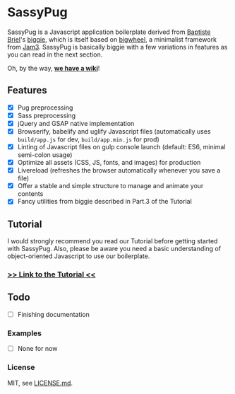 # SassyPug

SassyPug is a Javascript application boilerplate derived from [Baptiste Briel](https://github.com/baptistebriel/)'s [biggie](https://github.com/baptistebriel/biggie), which is itself based on [bigwheel](https://github.com/bigwheel-framework), a minimalist framework from [Jam3](http://www.jam3.com/). SassyPug is basically biggie with a few variations in features as you can read in the next section.

Oh, by the way, [**we have a wiki**](https://github.com/mbusson/SassyPug/wiki)!

## Features

- [x] Pug preprocessing
- [x] Sass preprocessing
- [x] jQuery and GSAP native implementation
- [x] Browserify, babelify and uglify Javascript files (automatically uses `build/app.js` for dev, `build/app.min.js` for prod)
- [x] Linting of Javascript files on gulp console launch (default: ES6, minimal semi-colon usage)
- [x] Optimize all assets (CSS, JS, fonts, and images) for production
- [x] Livereload (refreshes the browser automatically whenever you save a file)
- [x] Offer a stable and simple structure to manage and animate your contents
- [x] Fancy utilities from biggie described in Part.3 of the Tutorial

## Tutorial

I would strongly recommend you read our Tutorial before getting started with SassyPug.
Also, please be aware you need a basic understanding of object-oriented Javascript to use our boilerplate.

### [>> Link to the Tutorial <<](https://github.com/mbusson/SassyPug/wiki/Tutorial)

## Todo

- [ ] Finishing documentation

### Examples

- [ ] None for now

### License

MIT, see [LICENSE.md]().
